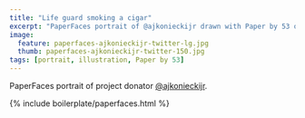 ```yaml
---
title: "Life guard smoking a cigar"
excerpt: "PaperFaces portrait of @ajkonieckijr drawn with Paper by 53 on an iPad."
image: 
  feature: paperfaces-ajkonieckijr-twitter-lg.jpg
  thumb: paperfaces-ajkonieckijr-twitter-150.jpg
tags: [portrait, illustration, Paper by 53]
---
```


PaperFaces portrait of project donator [@ajkonieckijr](http://twitter.com/ajkonieckijr).

{% include boilerplate/paperfaces.html %}